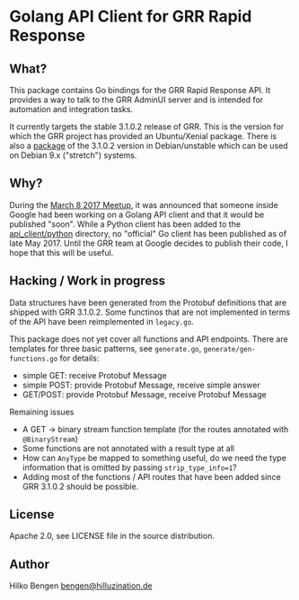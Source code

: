 # Golang API Client for GRR Rapid Response

## What?

This package contains Go bindings for the GRR Rapid Response API. It
provides a way to talk to the GRR AdminUI server and is intended for
automation and integration tasks.

It currently targets the stable 3.1.0.2 release of GRR. This is the
version for which the GRR project has provided an Ubuntu/Xenial
package. There is also a
[package](https://packages.debian.org/sid/grr-server) of the 3.1.0.2
version in Debian/unstable which can be used on Debian 9.x ("stretch")
systems.

## Why?

During the
[March 8 2017 Meetup](https://www.youtube.com/watch?v=SIvf7-Lzp2M), it
was announced that someone inside Google had been working on a Golang
API client and that it would be published "soon". While a Python
client has been added to the
[api_client/python](https://github.com/google/grr/tree/master/api_client/python)
directory, no "official" Go client has been published as of late
May 2017. Until the GRR team at Google decides to publish their code,
I hope that this will be useful.

## Hacking / Work in progress

Data structures have been generated from the Protobuf definitions that
are shipped with GRR 3.1.0.2. Some functinos that are not implemented
in terms of the API have been reimplemented in `legacy.go`.

This package does not yet cover all functions and API endpoints. There
are templates for three basic patterns, see `generate.go`,
`generate/gen-functions.go` for details:

- simple GET: receive Protobuf Message
- simple POST: provide Protobuf Message, receive simple answer
- GET/POST: provide Protobuf Message, receive Protobuf Message

Remaining issues

- A GET -> binary stream function template (for the routes annotated
  with `@BinaryStream`)
- Some functions are not annotated with a result type at all
- How can `AnyType` be mapped to something useful, do we need the type
  information that is omitted by passing `strip_type_info=1`?
- Adding most of the functions / API routes that have been added since
  GRR 3.1.0.2 should be possible.

## License

Apache 2.0, see LICENSE file in the source distribution.

## Author

Hilko Bengen <bengen@hilluzination.de>
